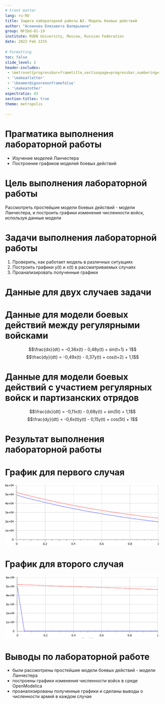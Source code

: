 ```yaml
---
# Front matter
lang: ru-RU
title: Защита лабораторной работы №3. Модель боевых действий
author: "Асеинова Елизавета Валерьевна"
group: NFIbd-01-19
institute: RUDN University, Moscow, Russian Federation
date: 2022 Feb 22th

# Formatting
toc: false
slide_level: 2
header-includes: 
 - \metroset{progressbar=frametitle,sectionpage=progressbar,numbering=fraction}
 - '\makeatletter'
 - '\beamer@ignorenonframefalse'
 - '\makeatother'
aspectratio: 43
section-titles: true
theme: metropolis

---
```


# Прагматика выполнения лабораторной работы

- Изучение моделей Ланчестера
- Построение графиков моделей боевых действий

# Цель выполнения лабораторной работы 

Рассмотреть простейшие модели боевых действий - модели Ланчестера, и построить графики изменения численности войск, используя данные модели

# Задачи выполнения лабораторной работы

1. Проверить, как работает модель в различных ситуациях
2. Построить графики y(t) и x(t) в рассматриваемых случаях
3. Проанализировать полученные графики

# Данные для двух случаев задачи

# Данные для модели боевых действий между регулярными войсками 

$$\frac{dx}{dt} = -0,36x(t) - 0,48y(t) + sin(t+1) + 1$$
$$\frac{dy}{dt} = -0,49x(t) - 0,37y(t) + cos(t+2) + 1,1$$

# Данные для модели боевых действий с участием регулярных войск и партизанских отрядов

$$\frac{dx}{dt} = -0,11x(t) - 0,68y(t) + sin(5t) + 1,1$$
$$\frac{dy}{dt} = -0,6x(t)y(t) - 0,15y(t) + cos(5t) + 1$$


# Результат выполнения лабораторной работы

# График для первого случая

![рис. 1. График для первого случая](lab3_pics/3.png)

# График для второго случая

![рис. 2. График для второго случая](lab3_pics/6.png)

# Выводы по лабораторной работе

- были рассмотрены простейшие модели боевых действий - модели Ланчестера
- построены графики изменения численности войск в среде OpenModelica
- проанализированы полученные графики и сделаны выводы о численности армий в каждом случае